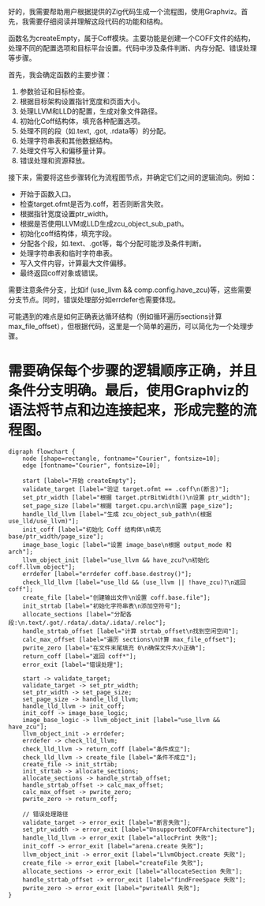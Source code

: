 好的，我需要帮助用户根据提供的Zig代码生成一个流程图，使用Graphviz。首先，我需要仔细阅读并理解这段代码的功能和结构。

函数名为createEmpty，属于Coff模块。主要功能是创建一个COFF文件的结构，处理不同的配置选项和目标平台设置。代码中涉及条件判断、内存分配、错误处理等步骤。

首先，我会确定函数的主要步骤：

1. 参数验证和目标检查。
2. 根据目标架构设置指针宽度和页面大小。
3. 处理LLVM和LLD的配置，生成对象文件路径。
4. 初始化Coff结构体，填充各种配置选项。
5. 处理不同的段（如.text, .got, .rdata等）的分配。
6. 处理字符串表和其他数据结构。
7. 处理文件写入和偏移量计算。
8. 错误处理和资源释放。

接下来，需要将这些步骤转化为流程图节点，并确定它们之间的逻辑流向。例如：

- 开始于函数入口。
- 检查target.ofmt是否为.coff，若否则断言失败。
- 根据指针宽度设置ptr_width。
- 根据是否使用LLVM或LLD生成zcu_object_sub_path。
- 初始化coff结构体，填充字段。
- 分配各个段，如.text、.got等，每个分配可能涉及条件判断。
- 处理字符串表和临时字符串表。
- 写入文件内容，计算最大文件偏移。
- 最终返回coff对象或错误。

需要注意条件分支，比如if (use_llvm && comp.config.have_zcu)等，这些需要分支节点。同时，错误处理部分如errdefer也需要体现。

可能遇到的难点是如何正确表达循环结构（例如循环遍历sections计算max_file_offset），但根据代码，这里是一个简单的遍历，可以简化为一个处理步骤。

需要确保每个步骤的逻辑顺序正确，并且条件分支明确。最后，使用Graphviz的语法将节点和边连接起来，形成完整的流程图。
================================================
```graphviz
digraph flowchart {
    node [shape=rectangle, fontname="Courier", fontsize=10];
    edge [fontname="Courier", fontsize=10];

    start [label="开始 createEmpty"];
    validate_target [label="验证 target.ofmt == .coff\n(断言)"];
    set_ptr_width [label="根据 target.ptrBitWidth()\n设置 ptr_width"];
    set_page_size [label="根据 target.cpu.arch\n设置 page_size"];
    handle_lld_llvm [label="生成 zcu_object_sub_path\n(根据 use_lld/use_llvm)"];
    init_coff [label="初始化 Coff 结构体\n填充 base/ptr_width/page_size"];
    image_base_logic [label="设置 image_base\n根据 output_mode 和 arch"];
    llvm_object_init [label="use_llvm && have_zcu?\n初始化 coff.llvm_object"];
    errdefer [label="errdefer coff.base.destroy()"];
    check_lld_llvm [label="use_lld && (use_llvm || !have_zcu)?\n返回 coff"];
    create_file [label="创建输出文件\n设置 coff.base.file"];
    init_strtab [label="初始化字符串表\n添加空符号"];
    allocate_sections [label="分配各段:\n.text/.got/.rdata/.data/.idata/.reloc"];
    handle_strtab_offset [label="计算 strtab_offset\n找到空闲空间"];
    calc_max_offset [label="遍历 sections\n计算 max_file_offset"];
    pwrite_zero [label="在文件末尾填充 0\n确保文件大小正确"];
    return_coff [label="返回 coff*"];
    error_exit [label="错误处理"];

    start -> validate_target;
    validate_target -> set_ptr_width;
    set_ptr_width -> set_page_size;
    set_page_size -> handle_lld_llvm;
    handle_lld_llvm -> init_coff;
    init_coff -> image_base_logic;
    image_base_logic -> llvm_object_init [label="use_llvm && have_zcu"];
    llvm_object_init -> errdefer;
    errdefer -> check_lld_llvm;
    check_lld_llvm -> return_coff [label="条件成立"];
    check_lld_llvm -> create_file [label="条件不成立"];
    create_file -> init_strtab;
    init_strtab -> allocate_sections;
    allocate_sections -> handle_strtab_offset;
    handle_strtab_offset -> calc_max_offset;
    calc_max_offset -> pwrite_zero;
    pwrite_zero -> return_coff;

    // 错误处理路径
    validate_target -> error_exit [label="断言失败"];
    set_ptr_width -> error_exit [label="UnsupportedCOFFArchitecture"];
    handle_lld_llvm -> error_exit [label="allocPrint 失败"];
    init_coff -> error_exit [label="arena.create 失败"];
    llvm_object_init -> error_exit [label="LlvmObject.create 失败"];
    create_file -> error_exit [label="createFile 失败"];
    allocate_sections -> error_exit [label="allocateSection 失败"];
    handle_strtab_offset -> error_exit [label="findFreeSpace 失败"];
    pwrite_zero -> error_exit [label="pwriteAll 失败"];
}
```